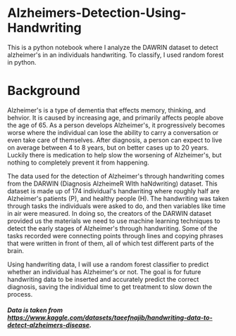 # Alzheimers-Detection-Using-Handwriting
This is a python notebook where I analyze the DAWRIN dataset to detect alzheimer's in an individuals handwriting. To classify, I used random forest in python.

# Background
  Alzheimer's is a type of dementia that effects memory, thinking, and behvior. It is caused by increasing age, and primarily affects people above the age of 65. As a person develops Alzheimer's, it progressively becomes worse where the individual can lose the ability to carry a conversation or even take care of themselves. After diagnosis, a person can expect to live on average between 4 to 8 years, but on better cases up to 20 years. Luckily there is medication to help slow the worsening of Alzheimer's, but nothing to completely prevent it from happening.
  
  The data used for the detection of Alzheimer's through handwriting comes from the DARWIN (Diagnosis AlzheimeR WIth haNdwriting) dataset. This dataset is made up of 174 individual's handwriting where roughly half are Alzheimer's patients (P), and healthy people (H). The handwriting was taken through tasks the individuals were asked to do, and then variables like time in air were measured. In doing so, the creators of the DARWIN dataset provided us the materials we need to use machine learning techniques to detect the early stages of Alzheimer's through handwriting. Some of the tasks recorded were connecting points through lines and copying phrases that were written in front of them, all of which test different parts of the brain.

  Using handwriting data, I will use a random forest classifier to predict whether an individual has Alzheimer's or not. The goal is for future handwriting data to be inserted and accurately predict the correct diagnosis, saving the individual time to get treatment to slow down the process.

##### Data is taken from https://www.kaggle.com/datasets/taeefnajib/handwriting-data-to-detect-alzheimers-disease.
